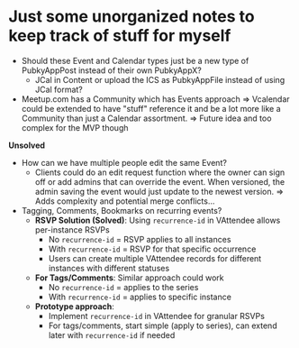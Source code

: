 # Just some unorganized notes to keep track of stuff for myself

- Should these Event and Calendar types just be a new type of PubkyAppPost
  instead of their own PubkyAppX?
  - JCal in Content or upload the ICS as PubkyAppFile instead of using JCal
    format?
- Meetup.com has a Community which has Events approach => Vcalendar could be
  extended to have "stuff" reference it and be a lot more like a Community than
  just a Calendar assortment. => Future idea and too complex for the MVP though

**Unsolved**

- How can we have multiple people edit the same Event?
  - Clients could do an edit request function where the owner can sign off or
    add admins that can override the event. When versioned, the admin saving the
    event would just update to the newest version. => Adds complexity and
    potential merge conflicts...
- Tagging, Comments, Bookmarks on recurring events?
  - **RSVP Solution (Solved)**: Using `recurrence-id` in VAttendee allows
    per-instance RSVPs
    - No `recurrence-id` = RSVP applies to all instances
    - With `recurrence-id` = RSVP for that specific occurrence
    - Users can create multiple VAttendee records for different instances with
      different statuses
  - **For Tags/Comments**: Similar approach could work
    - No `recurrence-id` = applies to the series
    - With `recurrence-id` = applies to specific instance
  - **Prototype approach**:
    - Implement `recurrence-id` in VAttendee for granular RSVPs
    - For tags/comments, start simple (apply to series), can extend later with
      `recurrence-id` if needed
